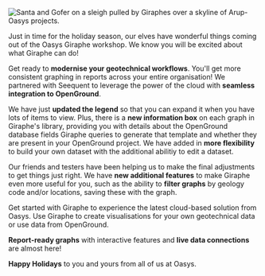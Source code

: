 ![Santa and Gofer on a sleigh pulled by Giraphes over a skyline of Arup-Oasys projects.](https://b2c-templates-arup.s3-eu-west-1.amazonaws.com/gofer/Gofer-Giraphe-Xmas-2023.gif)

Just in time for the holiday season, our elves have wonderful things coming out of the Oasys Giraphe workshop. We know you will be excited about what Giraphe can do!

Get ready to **modernise your geotechnical workflows**. You'll get more consistent graphing in reports across your entire organisation! We partnered with Seequent to leverage the power of the cloud with **seamless integration to OpenGround**.

We have just **updated the legend** so that you can expand it when you have lots of items to view. Plus, there is a **new information box** on each graph in Giraphe's library, providing you with details about the OpenGround database fields Giraphe queries to generate that template and whether they are present in your OpenGround project. We have added in **more flexibility** to build your own dataset with the additional abilitiy to edit a dataset.

Our friends and testers have been helping us to make the final adjustments to get things just right. We have **new additional features** to make Giraphe even more useful for you, such as the ability to **filter graphs** by geology code and/or locations, saving these with the graph.

Get started with Giraphe to experience the latest cloud-based solution from Oasys. Use Giraphe to create visualisations for your own geotechnical data or use data from OpenGround.

**Report-ready graphs** with interactive features and **live data connections** are almost here! 

**Happy Holidays** to you and yours from all of us at Oasys.